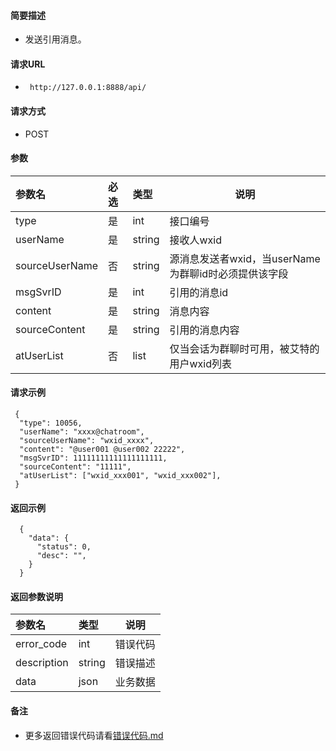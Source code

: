 
#### 简要描述

- 发送引用消息。

#### 请求URL
- ` http://127.0.0.1:8888/api/`
  
#### 请求方式
- POST 

#### 参数

| 参数名            | 必选 | 类型     | 说明                                |   
|:---------------|:---|:-------|-----------------------------------|   
| type           | 是  | int    | 接口编号                              |   
| userName       | 是  | string | 接收人wxid                           |   
| sourceUserName | 否  | string | 源消息发送者wxid，当userName为群聊id时必须提供该字段 |   
| msgSvrID       | 是  | int    | 引用的消息id                           |   
| content        | 是  | string | 消息内容                              |   
| sourceContent  | 是  | string | 引用的消息内容                           |   
| atUserList     | 否  | list   | 仅当会话为群聊时可用，被艾特的用户wxid列表           |   

#### 请求示例

```
 {
  "type": 10056,
  "userName": "xxxx@chatroom",
  "sourceUserName": "wxid_xxxx",
  "content": "@user001 @user002 22222",
  "msgSvrID": 11111111111111111111,
  "sourceContent": "11111",
  "atUserList": ["wxid_xxx001", "wxid_xxx002"],
 }
```

#### 返回示例 

``` 
  {
    "data": {
      "status": 0,
      "desc": "",
    }
  }
```

#### 返回参数说明 

| 参数名         | 类型     | 说明   |   
|:------------|:-------|------|   
| error_code  | int    | 错误代码 |   
| description | string | 错误描述 |   
| data        | json   | 业务数据 |   

#### 备注 

- 更多返回错误代码请看[错误代码.md](../错误代码.md)






